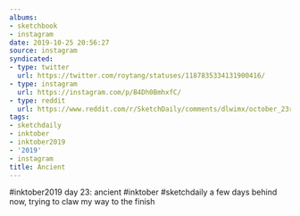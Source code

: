```yaml
---
albums:
- sketchbook
- instagram
date: 2019-10-25 20:56:27
source: instagram
syndicated:
- type: twitter
  url: https://twitter.com/roytang/statuses/1187835334131900416/
- type: instagram
  url: https://instagram.com/p/B4Dh0BmhxfC/
- type: reddit
  url: https://www.reddit.com/r/SketchDaily/comments/dlwimx/october_23rd_herbs/f57jt07/
tags:
- sketchdaily
- inktober
- inktober2019
- '2019'
- instagram
title: Ancient
---
```


#inktober2019 day 23: ancient #inktober #sketchdaily a few days behind now, trying to claw my way to the finish